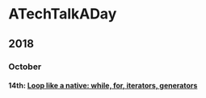 
# ATechTalkADay

## 2018

### October

#### 14th: [Loop like a native: while, for, iterators, generators](https://www.youtube.com/watch?v=EnSu9hHGq5o)  